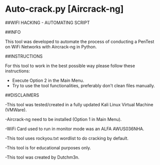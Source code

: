 # Auto-crack.py [Aircrack-ng]

##WIFI HACKING - AUTOMATING SCRIPT

##INFO

This tool was developed to automate the process of conducting
a PenTest on WiFi Networks with Aircrack-ng in Python.


##INSTRUCTIONS

For this tool to work in the best possible way
please follow these instructions:
- Execute Option 2 in the Main Menu.
- Try to use the tool functionalities, 
  preferably don't clean files manually.


##DISCLAIMERS

-This tool was tested/created in a fully updated Kali Linux
  Virtual Machine (VMWare).

-Aircrack-ng need to be installed (Option 1 in Main Menu).

-WiFi Card used to run in monitor mode was an ALFA AWUS036NHA.

-This tool uses rockyou.txt wordlist to do cracking by default.

-This tool is for educational purposes only.

-This tool was created by Dutchm3n.

